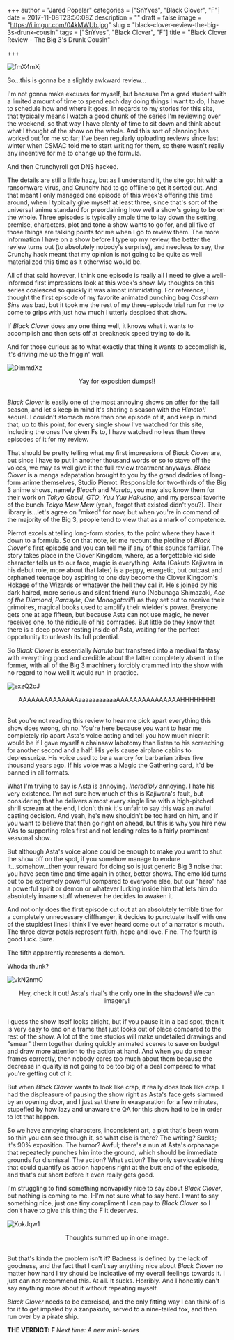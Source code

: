 +++
author = "Jared Popelar"
categories = ["SnYves", "Black Clover", "F"]
date = 2017-11-08T23:50:08Z
description = ""
draft = false
image = "https://i.imgur.com/04kMWUb.jpg"
slug = "black-clover-review-the-big-3s-drunk-cousin"
tags = ["SnYves", "Black Clover", "F"]
title = "Black Clover Review - The Big 3's Drunk Cousin"

+++


![fmX4mXj](https://i.imgur.com/fmX4mXj.jpg)

So...this is gonna be a slightly awkward review...

I'm not gonna make excuses for myself, but because I'm a grad student with a limited amount of time to spend each day doing things I want to do, I have to schedule how and where it goes. In regards to my stories for this site, that typically means I watch a good chunk of the series I'm reviewing over the weekend, so that way I have plenty of time to sit down and think about what I thought of the show on the whole. And this sort of planning has worked out for me so far; I've been regularly uploading reviews since last winter when CSMAC told me to start writing for them, so there wasn't really any incentive for me to change up the formula. 

And then Crunchyroll got DNS hacked.

The details are still a little hazy, but as I understand it, the site got hit with a ransomware virus, and Crunchy had to go offline to get it sorted out. And that meant I only managed one episode of this week's offering this time around, when I typically give myself at least three, since that's sort of the universal anime standard for preordaining how well a show's going to be on the whole. Three episodes is typically ample time to lay down the setting, premise, characters, plot and tone a show wants to go for, and all five of those things are talking points for me when I go to review them. The more information I have on a show before I type up my review, the better the review turns out (to absolutely nobody's surprise), and needless to say, the Crunchy hack meant that my opinion is not going to be quite as well materialized this time as it otherwise would be.

All of that said however, I think one episode is really all I need to give a well-informed first impressions look at this week's show. My thoughts on this series coalesced so quickly it was almost intimidating. For reference, I thought the first episode of my favorite animated punching bag *Casshern Sins* was bad, but it took me the rest of my three-episode trial run for me to come to grips with just how much I utterly despised that show. 

If *Black Clover* does any one thing well, it knows what it wants to accomplish and then sets off at breakneck speed trying to do it. 

And for those curious as to what exactly that thing it wants to accomplish is, it's driving me up the friggin' wall.

![DimmdXz](https://i.imgur.com/DimmdXz.jpg)
<center>Yay for exposition dumps!!</center>
<br>

*Black Clover* is easily one of the most annoying shows on offer for the fall season, and let's keep in mind it's sharing a season with the *Himoto!!* sequel. I couldn't stomach more than one episode of it, and keep in mind that, up to this point, for every single show I've watched for this site, including the ones I've given Fs to, I have watched no less than three episodes of it for my review.

That should be pretty telling what my first impressions of *Black Clover* are, but since I have to put in another thousand words or so to stave off the voices, we may as well give it the full review treatment anyways. *Black Clover* is a manga adapatation brought to you by the grand daddies of long-form anime themselves, Studio Pierrot. Responsible for two-thirds of the Big 3 anime shows, namely *Bleach* and *Naruto*, you may also know them for their work on *Tokyo Ghoul*, *GTO*, *Yuu Yuu Hakusho*, and my persoal favorite of the bunch *Tokyo Mew Mew* (yeah, forgot that existed didn't you?). Their library is...let's agree on "mixed" for now, but when you're in command of the majority of the Big 3, people tend to view that as a mark of competence. 

Pierrot excels at telling long-form stories, to the point where they have it down to a formula. So on that note, let me recount the plotline of *Black Clover*'s first episode and you can tell me if any of this sounds familiar. The story takes place in the Clover Kingdom, where, as a forgettable kid side character tells us to our face, magic is everything. Asta (Gakuto Kajiwara in his debut role, more about that later) is a peppy, energetic, but outcast and orphaned teenage boy aspiring to one day become the Clover Kingdom's Hokage of the Wizards or whatever the hell they call it. He's joined by his dark haired, more serious and silent friend Yuno (Nobunaga Shimazaki, *Ace of the Diamond*, *Parasyte*, *Ore Monogatari!!*) as they set out to receive their grimoires, magical books used to amplify their wielder's power. Everyone gets one at age fifteen, but because Asta can not use magic, he never receives one, to the ridicule of his comrades. But little do they know that there is a deep power resting inside of Asta, waiting for the perfect opportunity to unleash its full potential.

So *Black Clover* is essentially *Naruto* but transfered into a medival fantasy with everything good and credible about the latter completely absent in the former, with all of the Big 3 machinery forcibly crammed into the show with no regard to how well it would run in practice. 

![exzQ2cJ](https://i.imgur.com/exzQ2cJ.jpg)
<center>AAAAAAAAAAAAAAaaaaaaaaaaaAAAAAAAAAAAAAAAHHHHHHH!!</center>
<br>

But you're not reading this review to hear me pick apart everything this show does wrong, oh no. You're here because you want to hear me completely rip apart Asta's voice acting and tell you how much nicer it would be if I gave myself a chainsaw labotomy than listen to his screeching for another second and a half. His yells cause airplane cabins to depressurize. His voice used to be a warcry for barbarian tribes five thousand years ago. If his voice was a Magic the Gathering card, it'd be banned in all formats. 

What I'm trying to say is Asta is annoying. *Incredibly* annoying. I hate his very existence. I'm not sure how much of this is Kajiwara's fault, but considering that he delivers almost every single line with a high-pitched shrill scream at the end, I don't think it's unfair to say this was an awful casting decision. And yeah, he's new shouldn't be too hard on him, and if you want to believe that then go right on ahead, but this is why you hire new VAs to supporting roles first and not leading roles to a fairly prominent seasonal show. 

But although Asta's voice alone could be enough to make you want to shut the show off on the spot, if you somehow manage to endure it...somehow...then your reward for doing so is just generic Big 3 noise that you have seen time and time again in other, better shows. The emo kid turns out to be extremely powerful compared to everyone else, but our "hero" has a powerful spirit or demon or whatever lurking inside him that lets him do absolutely insane stuff whenever he decides to awaken it. 

And not only does the first episode cut out at an absolutely terrible time for a completely unnecessary cliffhanger, it decides to punctuate itself with one of the stupidest lines I think I've ever heard come out of a narrator's mouth. The three clover petals represent faith, hope and love. Fine. The fourth is good luck. Sure. 

The fifth apparently represents a demon.

Whoda thunk?

![vkN2nmO](https://i.imgur.com/vkN2nmO.jpg)
<center>Hey, check it out! Asta's rival's the only one in the shadows! We can imagery!</center>
<br>

I guess the show itself looks alright, but if you pause it in a bad spot, then it is very easy to end on a frame that just looks out of place compared to the rest of the show. A lot of the time studios will make undetailed drawings and "smear" them together during quickly animated scenes to save on budget and draw more attention to the action at hand. And when you do smear frames correctly, then nobody cares too much about them because the decrease in quality is not going to be too big of a deal compared to what you're getting out of it. 

But when *Black Clover* wants to look like crap, it really does look like crap. I had the displeasure of pausing the show right as Asta's face gets slammed by an opening door, and I just sat there in exasparation for a few minutes, stupefied by how lazy and unaware the QA for this show had to be in order to let that happen. 

So we have annoying characters, inconsistent art, a plot that's been worn so thin you can see through it, so what else is there? The writing? Sucks; it's 90% exposition. The humor? Awful; there's a nun at Asta's orphanage that repeatedly punches him into the ground, which should be immediate grounds for dismissal. The action? What action? The only serviceable thing that could quantify as action happens right at the butt end of the episode, and that's cut short before it even really gets good.

I'm struggling to find something nonvapidly nice to say about *Black Clover*, but nothing is coming to me. I-I'm not sure what to say here. I want to say something nice, just one tiny compliment I can pay to *Black Clover* so I don't have to give this thing the F it deserves.

![KokJqw1](https://i.imgur.com/KokJqw1.png)
<center>Thoughts summed up in one image.</center>
<br>

But that's kinda the problem isn't it? Badness is defined by the lack of goodness, and the fact that I can't say anything nice about *Black Clover* no matter how hard I try should be indicative of my overall feelings towards it. I just can not recommend this. At all. It sucks. Horribly. And I honestly can't say anything more about it without repeating myself.

*Black Clover* needs to be exorcised, and the only fitting way I can think of is for it to get impaled by a zanpakuto, served to a nine-tailed fox, and then run over by a pirate ship.

**THE VERDICT: F**
*Next time: A new mini-series*

